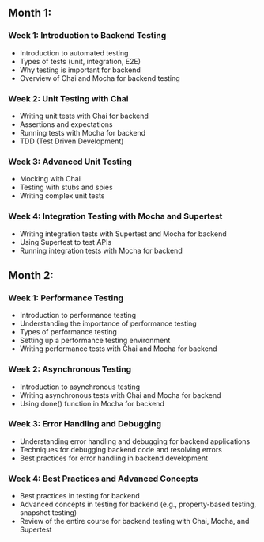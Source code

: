 ## Month 1:
### Week 1: Introduction to Backend Testing

- Introduction to automated testing
- Types of tests (unit, integration, E2E)
- Why testing is important for backend
- Overview of Chai and Mocha for backend testing

### Week 2: Unit Testing with Chai

- Writing unit tests with Chai for backend
- Assertions and expectations
- Running tests with Mocha for backend
- TDD (Test Driven Development)

### Week 3: Advanced Unit Testing

- Mocking with Chai
- Testing with stubs and spies
- Writing complex unit tests

### Week 4: Integration Testing with Mocha and Supertest

- Writing integration tests with Supertest and Mocha for backend
- Using Supertest to test APIs
- Running integration tests with Mocha for backend
## Month 2:
### Week 1: Performance Testing

- Introduction to performance testing
- Understanding the importance of performance testing
- Types of performance testing
- Setting up a performance testing environment
- Writing performance tests with Chai and Mocha for backend
### Week 2: Asynchronous Testing

- Introduction to asynchronous testing
- Writing asynchronous tests with Chai and Mocha for backend
- Using done() function in Mocha for backend
### Week 3: Error Handling and Debugging

- Understanding error handling and debugging for backend applications
- Techniques for debugging backend code and resolving errors
- Best practices for error handling in backend development

### Week 4: Best Practices and Advanced Concepts

- Best practices in testing for backend
- Advanced concepts in testing for backend (e.g., property-based testing, snapshot testing)
- Review of the entire course for backend testing with Chai, Mocha, and Supertest


